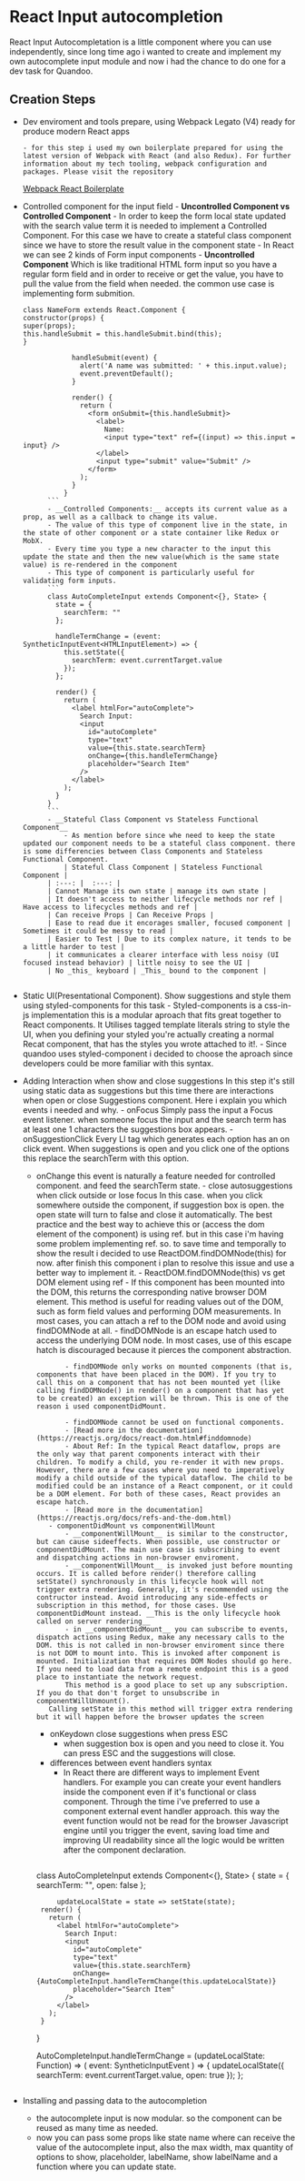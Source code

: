 # React Input autocompletion

React Input Autocompletation is a little component where you can use independently, since long time ago i wanted to create and implement my own autocomplete input module and now i had the chance to do one for a dev task for Quandoo.

## Creation Steps

* Dev enviroment and tools prepare, using Webpack Legato (V4) ready for produce modern React apps

      - for this step i used my own boilerplate prepared for using the latest version of Webpack with React (and also Redux). For further information about my tech tooling, webpack configuration and packages. Please visit the repository

  [Webpack React Boilerplate](https://github.com/luigi055/React-Redux-Boilerplate)

* Controlled component for the input field - **Uncontrolled Component vs Controlled Component** - In order to keep the form local state updated with the search value term it is needed to implement a Controlled Component. For this case we have to create a stateful class component since we have to store the result value in the component state - In React we can see 2 kinds of Form input components - **Uncontrolled Component** Which is like traditional HTML form input so you have a regular form field and in order to receive or get the value, you have to pull the value from the field when needed. the common use case is implementing form submition.
  ```
  class NameForm extends React.Component {
  constructor(props) {
  super(props);
  this.handleSubmit = this.handleSubmit.bind(this);
  }

              handleSubmit(event) {
                alert('A name was submitted: ' + this.input.value);
                event.preventDefault();
              }

              render() {
                return (
                  <form onSubmit={this.handleSubmit}>
                    <label>
                      Name:
                      <input type="text" ref={(input) => this.input = input} />
                    </label>
                    <input type="submit" value="Submit" />
                  </form>
                );
              }
            }
        ```
        - __Controlled Components:__ accepts its current value as a prop, as well as a callback to change its value.
        - The value of this type of component live in the state, in the state of other component or a state container like Redux or MobX.
        - Every time you type a new character to the input this update the state and then the new value(which is the same state value) is re-rendered in the component
        - This type of component is particularly useful for validating form inputs.
        ```
        class AutoCompleteInput extends Component<{}, State> {
          state = {
            searchTerm: ""
          };

          handleTermChange = (event: SyntheticInputEvent<HTMLInputElement>) => {
            this.setState({
              searchTerm: event.currentTarget.value
            });
          };

          render() {
            return (
              <label htmlFor="autoComplete">
                Search Input:
                <input
                  id="autoComplete"
                  type="text"
                  value={this.state.searchTerm}
                  onChange={this.handleTermChange}
                  placeholder="Search Item"
                />
              </label>
            );
          }
        }
        ```
      	- __Stateful Class Component vs Stateless Functional Component__
      		- As mention before since whe need to keep the state updated our component needs to be a stateful class component. there is some differencies between Class Components and Stateless Functional Component.
      		| Stateful Class Component | Stateless Functional Component |
        | :---: |  :---: |
        | Cannot Manage its own state | manage its own state |
        | It doesn't access to neither lifecycle methods nor ref | Have access to lifecycles methods and ref |
       	| Can receive Props | Can Receive Props |
        | Ease to read due it encorages smaller, focused component | Sometimes it could be messy to read |
        | Easier to Test | Due to its complex nature, it tends to be a little harder to test |
        | it communicates a clearer interface with less noisy (UI focused instead behavior) | little noisy to see the UI |
        | No _this_ keyboard | _This_ bound to the component |


* Static UI(Presentational Component). Show suggestions and style them using styled-components for this task - Styled-components is a css-in-js implementation this is a modular aproach that fits great together to React components. It Utilises tagged template literals string to style the UI, when you defining your styled you're actually creating a normal Recat component, that has the styles you wrote attached to it!. - Since quandoo uses styled-component i decided to choose the aproach since developers could be more familiar with this syntax.

* Adding Interaction when show and close suggestions
  In this step it's still using static data as suggestions but this time there are interactions when open or close Suggestions component.
  Here i explain you which events i needed and why. - onFocus
  Simply pass the input a Focus event listener. when someone focus the input and the search term has at least one 1 characters the suggestions box appears. - onSuggestionClick
  Every LI tag which generates each option has an on click event. When suggestions is open and you click one of the options this replace the searchTerm with this option.  
   - onChange
  this event is naturally a feature needed for controlled component. and feed the searchTerm state. - close autosuggestions when click outside or lose focus
  In this case. when you click somewhere outside the component, if suggestion box is open. the open state will turn to false and close it automatically. The best practice and the best way to achieve this or (access the dom element of the component) is using ref. but in this case i'm having some problem implementing ref. so. to save time and temporally to show the result i decided to use ReactDOM.findDOMNode(this) for now. after finish this component i plan to resolve this issue and use a better way to implement it. - ReactDOM.findDOMNode(this) vs get DOM element using ref - If this component has been mounted into the DOM, this returns the corresponding native browser DOM element. This method is useful for reading values out of the DOM, such as form field values and performing DOM measurements. In most cases, you can attach a ref to the DOM node and avoid using findDOMNode at all. - findDOMNode is an escape hatch used to access the underlying DOM node. In most cases, use of this escape hatch is discouraged because it pierces the component abstraction.

      			- findDOMNode only works on mounted components (that is, components that have been placed in the DOM). If you try to call this on a component that has not been mounted yet (like calling findDOMNode() in render() on a component that has yet to be created) an exception will be thrown. This is one of the reason i used componentDidMount.

      			- findDOMNode cannot be used on functional components.
      			- [Read more in the documentation](https://reactjs.org/docs/react-dom.html#finddomnode)
      			- About Ref: In the typical React dataflow, props are the only way that parent components interact with their children. To modify a child, you re-render it with new props. However, there are a few cases where you need to imperatively modify a child outside of the typical dataflow. The child to be modified could be an instance of a React component, or it could be a DOM element. For both of these cases, React provides an escape hatch.
      			- [Read more in the documentation](https://reactjs.org/docs/refs-and-the-dom.html)
      		- componentDidMount vs componentWillMount
      			- __componentWillMount__ is similar to the constructor, but can cause sideeffects. When possible, use constructor or componentDidMount. The main use case is subscribing to event and dispatching actions in non-browser enviroment.
      			- __componentWillMount__ is invoked just before mounting occurs. It is called before render() therefore calling setState() synchronously in this lifecycle hook will not trigger extra rendering. Generally, it's recommended using the contructor instead. Avoid introducing any side-effects or subscription in this method, for those cases. Use componentDidMount instead. __This is the only lifecycle hook called on server rendering__
      			- in __componentDidMount__ you can subscribe to events, dispatch actions using Redux, make any necessary calls to the DOM. this is not called in non-browser enviroment since there is not DOM to mount into. This is invoked after component is mounted. Initialization that requires DOM Nodes should go here. If you need to load data from a remote endpoint this is a good place to instantiate the network request.
      			This method is a good place to set up any subscription. If you do that don't forget to unsubscribe in componentWillUnmount().
            Calling setState in this method will trigger extra rendering but it will happen before the browser updates the screen
      	- onKeydown close suggestions when press ESC
      		- when suggestion box is open and you need to close it. You can press ESC and the suggestions will close.
      	- differences between event handlers syntax
      		- In React there are different ways to implement Event handlers. For example you can create your event handlers inside the component even if it's functional or class component. Through the time i've preferred to use a component external event handler approach. this way the event function would not be read for the browser Javascript engine until you trigger the event, saving load time and improving UI readability since all the logic would be written after the component declaration.
      		```
        class AutoCompleteInput extends Component<{}, State> {
          state = {
            searchTerm: "",
            open: false
          };

      		  updateLocalState = state => setState(state);
          render() {
            return (
              <label htmlFor="autoComplete">
                Search Input:
                <input
                  id="autoComplete"
                  type="text"
                  value={this.state.searchTerm}
                  onChange={AutoCompleteInput.handleTermChange(this.updateLocalState)}
                  placeholder="Search Item"
                />
              </label>
            );
          }
        }

        AutoCompleteInput.handleTermChange = (updateLocalState: Function) => (
          event: SyntheticInputEvent<HTMLInputElement>
        ) => {
      			  updateLocalState({
                searchTerm: event.currentTarget.value,
                open: true
              });
         };
        ```

* Installing and passing data to the autocompletion
  * the autocomplete input is now modular. so the component can be reused as many time as needed.
  * now you can pass some props like state name where can receive the value of the autocomplete input, also the max width, max quantity of options to show, placeholder, labelName, show labelName and a function where you can update state.
